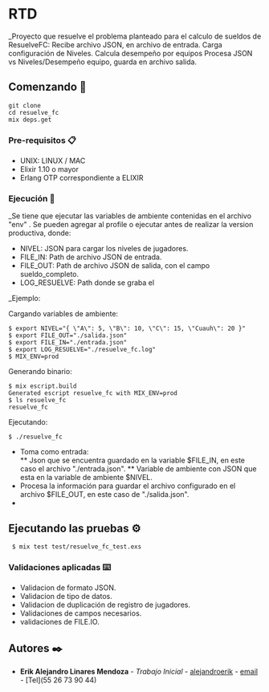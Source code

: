 # RTD

_Proyecto que resuelve el problema planteado para el calculo de sueldos de ResuelveFC: 
  Recibe archivo JSON, en archivo de entrada.
  Carga configuración de Niveles. 
  Calcula desempeño por equipos
  Procesa JSON vs Niveles/Desempeño equipo, guarda en archivo salida. 
  
 

## Comenzando 🚀

```
git clone 
cd resuelve_fc
mix deps.get
```



### Pre-requisitos 📋

* UNIX: LINUX / MAC
* Elixir 1.10 o mayor
* Erlang OTP  correspondiente a ELIXIR

### Ejecución 🔧

_Se tiene que ejecutar las variables de ambiente contenidas en el archivo "env" . Se pueden agregar al profile o ejecutar antes de realizar la version productiva, donde:
    
*  NIVEL: JSON para cargar los niveles de jugadores.
*  FILE_IN: Path de archivo JSON de entrada. 
*  FILE_OUT: Path de archivo JSON de salida, con el campo sueldo_completo.
*  LOG_RESUELVE: Path donde se graba el 

_Ejemplo:
 
Cargando variables de ambiente:
```
$ export NIVEL="{ \"A\": 5, \"B\": 10, \"C\": 15, \"Cuauh\": 20 }"
$ export FILE_OUT="./salida.json"
$ export FILE_IN="./entrada.json"
$ export LOG_RESUELVE="./resuelve_fc.log"
$ MIX_ENV=prod
```

Generando binario:

```
$ mix escript.build
Generated escript resuelve_fc with MIX_ENV=prod
$ ls resuelve_fc
resuelve_fc 
```

Ejecutando: 

```
$ ./resuelve_fc

```

* Toma como entrada:  
 ** Json que se encuentra guardado en la variable $FILE_IN, en este caso el archivo "./entrada.json".
 ** Variable de ambiente con JSON que esta en la variable de ambiente $NIVEL.
* Procesa la información para guardar el archivo configurado en el archivo $FILE_OUT, en este caso de "./salida.json".
* 


## Ejecutando las pruebas ⚙️
```
 $ mix test test/resuelve_fc_test.exs
```


### Validaciones aplicadas ⌨️

* Validacion de formato JSON. 
* Validacion de tipo de datos. 
* Validacion de duplicación de registro de jugadores. 
* Validaciones de campos necesarios. 
* validaciones de FILE.IO.  



## Autores ✒️


* **Erik Alejandro Linares Mendoza** - *Trabajo Inicial* - [alejandroerik](https://github.com/alejandroerik/ale8583) - [email](erik.linares@gmail.com) - [Tel](55 26 73 90 44)


